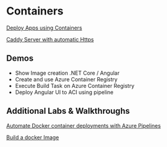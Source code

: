 # Containers

[Deploy Apps using Containers](https://docs.microsoft.com/en-us/azure/devops/pipelines/ecosystems/containers/build-image?view=azure-devops)

[Caddy Server with automatic Https](https://caddyserver.com/)

## Demos

- Show Image creation .NET Core / Angular
- Create and use Azure Container Registry
- Execute Build Task on Azure Container Registry
- Deploy Angular UI to ACI using pipeline

## Additional Labs & Walkthroughs

[Automate Docker container deployments with Azure Pipelines](https://docs.microsoft.com/en-us/learn/modules/deploy-docker/)

[Build a docker Image](https://docs.microsoft.com/en-us/azure/devops/pipelines/ecosystems/containers/build-image?view=azure-devops)
